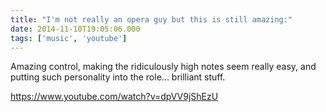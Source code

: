 ```yaml
---
title: "I'm not really an opera guy but this is still amazing:"
date: 2014-11-10T19:05:06.000
tags: ['music', 'youtube']
---
```


Amazing control, making the ridiculously high notes seem really easy, and putting such personality into the role... brilliant stuff.

https://www.youtube.com/watch?v=dpVV9jShEzU
